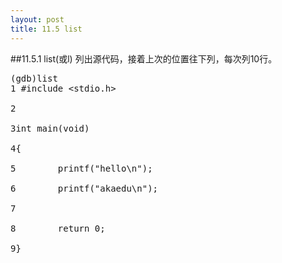 ```yaml
---
layout: post
title: 11.5 list
---
```

##11.5.1 list(或l)
列出源代码，接着上次的位置往下列，每次列10行。
<pre class='terminal bootcamp'>
<span class='codeline'>(gdb)list</span>
<span class='bash-output'>1	#include &ltstdio.h&gt<br>
2<br>
3int main(void)<br>
4{<br>
5        printf("hello\n");<br>
6        printf("akaedu\n");<br>
7<br>	
8        return 0;<br>
9}<br>
</span>
</pre>
